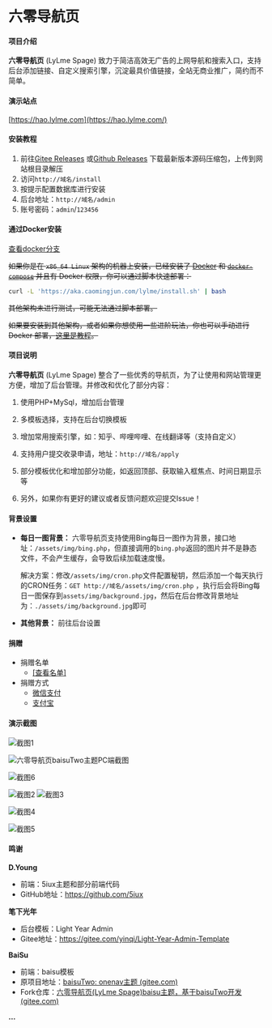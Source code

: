 # 六零导航页

#### 项目介绍
**六零导航页**  (LyLme Spage) 致力于简洁高效无广告的上网导航和搜索入口，支持后台添加链接、自定义搜索引擎，沉淀最具价值链接，全站无商业推广，简约而不简单。

####  演示站点

[https://hao.lylme.com](https://hao.lylme.com/)


#### 安装教程

1.  前往[Gitee Releases](https://gitee.com/LyLme/lylme_spage/releases/) 或[Github Releases](https://github.com/LyLme/lylme_spage/releases/) 下载最新版本源码压缩包，上传到网站根目录解压
2.  访问`http://域名/install`
3.  按提示配置数据库进行安装
4.  后台地址：`http://域名/admin`
5.  账号密码：`admin`/`123456`

#### 通过Docker安装

[查看docker分支](https://github.com/LyLme/lylme_spage/tree/docker)

~~如果你是在 `x86_64 Linux` 架构的机器上安装，已经安装了 [Docker](https://docs.docker.com/engine/install/) 和 [`docker-compose`](https://docs.docker.com/compose/install/) 并且有 Docker 权限，你可以通过脚本快速部署：~~

```bash
curl -L 'https://aka.caomingjun.com/lylme/install.sh' | bash
```

~~其他架构未进行测试，可能无法通过脚本部署。~~

~~如果要安装到其他架构，或者如果你想使用一些进阶玩法，你也可以手动进行 Docker 部署，[这里是教程](https://aka.caomingjun.com/lylme/)。~~



#### 项目说明	

 **六零导航页**  (LyLme Spage) 整合了一些优秀的导航页，为了让使用和网站管理更方便，增加了后台管理。并修改和优化了部分内容：

1.   使用PHP+MySql，增加后台管理
2.   多模板选择，支持在后台切换模板

2.  增加常用搜索引擎，如：知乎、哔哩哔哩、在线翻译等（支持自定义）
3.  支持用户提交收录申请，地址：`http://域名/apply`
4.  部分模板优化和增加部分功能，如返回顶部、获取输入框焦点、时间日期显示等
5.  另外，如果你有更好的建议或者反馈问题欢迎提交Issue！

#### 背景设置

-  **每日一图背景：** 六零导航页支持使用Bing每日一图作为背景，接口地址：`/assets/img/bing.php`，但直接调用的`bing.php`返回的图片并不是静态文件，不会产生缓存，会导致后续加载速度慢。

    解决方案：修改`/assets/img/cron.php`文件配置秘钥，然后添加一个每天执行的CRON任务：`GET http://域名/assets/img/cron.php` ，执行后会将Bing每日一图保存到`assets/img/background.jpg`，然后在后台修改背景地址为：`./assets/img/background.jpg`即可

- **其他背景：** 前往后台设置

    

#### 捐赠

- 捐赠名单
  -  [[查看名单]](https://www.lylme.com/support/)
- 捐赠方式
  -  [微信支付](https://www.lylme.com/support/)
  -  [支付宝](https://www.lylme.com/support/)

#### 演示截图
![截图1](https://cdn.lylme.com/img/lylme_spage/lylme_spage1.png)

![六零导航页baisuTwo主题PC端截图](https://cdn.lylme.com/img/lylme_spage/image-20220501192454699.png)

![截图6](https://cdn.lylme.com/img/lylme_spage/lylme_spage6.png)

![截图2](https://cdn.lylme.com/img/lylme_spage/lylme_spage2.png)
![截图3](https://cdn.lylme.com/img/lylme_spage/lylme_spage3.png)

![截图4](https://cdn.lylme.com/img/lylme_spage/lylme_spage4.png)

![截图5](https://cdn.lylme.com/img/lylme_spage/lylme_spage5.png)

#### 鸣谢

 **D.Young**

-   前端：5iux主题和部分前端代码
-   GitHub地址：https://github.com/5iux

**笔下光年**

-   后台模板：Light Year Admin
-   Gitee地址：https://gitee.com/yinqi/Light-Year-Admin-Template

**BaiSu** 

-   前端：baisu模板
-   原项目地址：[baisuTwo: onenav主题 (gitee.com)](https://gitee.com/baisucode/baisu-two)
-   Fork仓库：[六零导航页(LyLme Spage)baisu主题，基于baisuTwo开发 (gitee.com)](https://gitee.com/LyLme/baisu)

**...**
